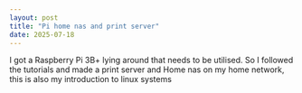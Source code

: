 ```yaml
---
layout: post
title: "Pi home nas and print server"
date: 2025-07-18
---
```

I got a Raspberry Pi 3B+ lying around that needs to be utilised. So I followed the tutorials and made a print server and Home nas on my home network, this is also my introduction to linux systems

